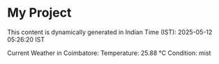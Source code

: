 # My Project

This content is dynamically generated in Indian Time (IST): 2025-05-12 05:26:20 IST


Current Weather in Coimbatore:
Temperature: 25.88 °C
Condition: mist
